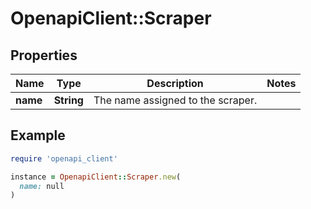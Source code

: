 # OpenapiClient::Scraper

## Properties

| Name | Type | Description | Notes |
| ---- | ---- | ----------- | ----- |
| **name** | **String** | The name assigned to the scraper. |  |

## Example

```ruby
require 'openapi_client'

instance = OpenapiClient::Scraper.new(
  name: null
)
```


